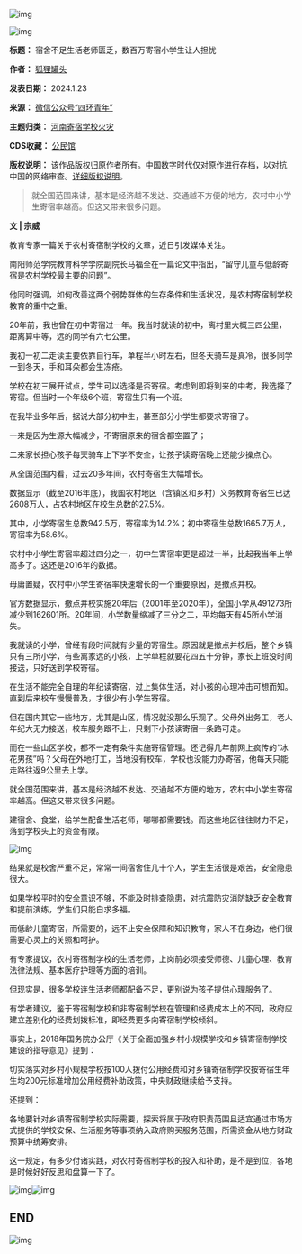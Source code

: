 ![img](https://chinadigitaltimes.net/chinese/files/2024/01/post-704455-65b06e04061c1.gif)  

![img](https://chinadigitaltimes.net/chinese/files/2024/01/post-704455-65b06e040fe44.)




**标题：** 宿舍不足生活老师匮乏，数百万寄宿小学生让人担忧  

**作者：** [狐狸罐头](https://chinadigitaltimes.net/space/四环青年)  

**发表日期：** 2024.1.23  

**来源：** [微信公众号“四环青年”](https://web.archive.org/web/https://mp.weixin.qq.com/s/Di4Gu3Pnuchb-DRtytciRQ)  

**主题归类：** [河南寄宿学校火灾](https://chinadigitaltimes.net/space/河南寄宿学校火灾)  

**CDS收藏：** [公民馆](https://chinadigitaltimes.net/space/%E5%85%AC%E6%B0%91%E9%A6%86)  

**版权说明：** 该作品版权归原作者所有。中国数字时代仅对原作进行存档，以对抗中国的网络审查。[详细版权说明](https://chinadigitaltimes.net/chinese/copyright)。



> 
> 就全国范围来讲，基本是经济越不发达、交通越不方便的地方，农村中小学生寄宿率越高。但这又带来很多问题。
> 
> 
> 


**文 | 宗威** 


教育专家一篇关于农村寄宿制学校的文章，近日引发媒体关注。


南阳师范学院教育科学学院副院长马福全在一篇论文中指出，“留守儿童与低龄寄宿是农村学校最主要的问题”。


他同时强调，如何改善这两个弱势群体的生存条件和生活状况，是农村寄宿制学校教育的重中之重。


20年前，我也曾在初中寄宿过一年。我当时就读的初中，离村里大概三四公里，距离算中等，远的同学有六七公里。


我初一初二走读主要依靠自行车，单程半小时左右，但冬天骑车是真冷，很多同学一到冬天，手和耳朵都会生冻疮。


学校在初三展开试点，学生可以选择是否寄宿。考虑到即将到来的中考，我选择了寄宿。但当时一个年级6个班，寄宿生只有一个班。


在我毕业多年后，据说大部分初中生，甚至部分小学生都要求寄宿了。


一来是因为生源大幅减少，不寄宿原来的宿舍都空置了；


二来家长担心孩子每天骑车上下学不安全，让孩子读寄宿晚上还能少操点心。


从全国范围内看，过去20多年间，农村寄宿生大幅增长。


数据显示（截至2016年底），我国农村地区（含镇区和乡村）义务教育寄宿生已达2608万人，占农村地区在校生总数的27.5%。


其中，小学寄宿生总数942.5万，寄宿率为14.2%；初中寄宿生总数1665.7万人，寄宿率为58.6%。


农村中小学生寄宿率超过四分之一，初中生寄宿率更是超过一半，比起我当年上学高多了。这还是2016年的数据。


毋庸置疑，农村中小学生寄宿率快速增长的一个重要原因，是撤点并校。


官方数据显示，撤点并校实施20年后（2001年至2020年），全国小学从491273所减少到162601所。20年间，小学数量缩减了三分之二，平均每天有45所小学消失。


我就读的小学，曾经有段时间就有少量的寄宿生。原因就是撤点并校后，整个乡镇只有三所小学，有些离家远的小孩，上学单程就要花四五十分钟，家长上班没时间接送，只好送到学校寄宿。


在生活不能完全自理的年纪读寄宿，过上集体生活，对小孩的心理冲击可想而知。直到后来校车慢慢普及，才很少有小学生寄宿。


但在国内其它一些地方，尤其是山区，情况就没那么乐观了。父母外出务工，老人年纪大无力接送，校车服务跟不上，只剩下小孩读寄宿一条路可走。


而在一些山区学校，都不一定有条件实施寄宿管理。还记得几年前网上疯传的“冰花男孩”吗？父母在外地打工，当地没有校车，学校也没能力办寄宿，他每天只能走路往返9公里去上学。


就全国范围来讲，基本是经济越不发达、交通越不方便的地方，农村中小学生寄宿率越高。但这又带来很多问题。


建宿舍、食堂，给学生配备生活老师，哪哪都需要钱。而这些地区往往财力不足，落到学校头上的资金有限。


![img](https://chinadigitaltimes.net/chinese/files/2024/01/post-704455-65b06e0418a99.)


结果就是校舍严重不足，常常一间宿舍住几十个人，学生生活很是艰苦，安全隐患很大。


如果学校平时的安全意识不够，不能及时排查隐患，对抗震防灾消防缺乏安全教育和提前演练，学生们只能自求多福。


而低龄儿童寄宿，所需要的，远不止安全保障和知识教育，家人不在身边，他们很需要心灵上的关照和呵护。


有专家提议，农村寄宿制学校的生活老师，上岗前必须接受师德、儿童心理、教育法律法规、基本医疗护理等方面的培训。


但现实是，很多学校连生活老师都配备不足，更别说为孩子提供心理服务了。


有学者建议，鉴于寄宿制学校和非寄宿制学校在管理和经费成本上的不同，政府应建立差别化的经费划拨标准，即经费更多向寄宿制学校倾斜。


事实上，2018年国务院办公厅《关于全面加强乡村小规模学校和乡镇寄宿制学校建设的指导意见》提到：


切实落实对乡村小规模学校按100人拨付公用经费和对乡镇寄宿制学校按寄宿生年生均200元标准增加公用经费补助政策，中央财政继续给予支持。


还提到：


各地要针对乡镇寄宿制学校实际需要，探索将属于政府职责范围且适宜通过市场方式提供的学校安保、生活服务等事项纳入政府购买服务范围，所需资金从地方财政预算中统筹安排。


这一规定，有多少付诸实践，对农村寄宿制学校的投入和补助，是不是到位，各地是时候好好反思和盘算一下了。


![img](https://chinadigitaltimes.net/chinese/files/2024/01/post-704455-65b06e041f825.png)![img](https://chinadigitaltimes.net/chinese/files/2024/01/post-704455-65b06e042bedb.png)


END
---


![img](https://chinadigitaltimes.net/chinese/files/2024/01/post-704455-65b06e0434622.)


